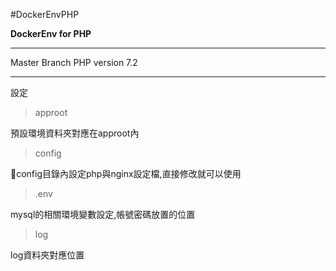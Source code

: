 
#DockerEnvPHP

**DockerEnv for PHP**

----------
Master Branch
PHP version 
7.2


----------
設定
>approot
>
預設環境資料夾對應在approot內
>config
>
config目錄內設定php與nginx設定檔,直接修改就可以使用
>.env
>
mysql的相關環境變數設定,帳號密碼放置的位置

>log
>
log資料夾對應位置